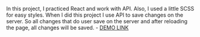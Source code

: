 In this project, I practiced React and work with API. Also, I used a little SCSS for easy styles. When I did this project I use API to save changes on the server. So all changes that do user save on the server and after reloading the page, all changes will be saved.
    - [DEMO LINK](https://M1k1ta.github.io/todo-app-with-api/)
    
